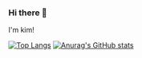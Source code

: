### Hi there 👋

I'm kim!

[![Top Langs](https://github-readme-stats.vercel.app/api/top-langs/?username=SorryKim)](https://github.com/anuraghazra/github-readme-stats)
[![Anurag's GitHub stats](https://github-readme-stats.vercel.app/api?username=SorryKim)](https://github.com/anuraghazra/github-readme-stats)

<!--
**SorryKim/Sorrykim** is a ✨ _special_ ✨ repository because its `README.md` (this file) appears on your GitHub profile.

Here are some ideas to get you started:

- 🔭 I’m currently working on ...
- 🌱 I’m currently learning ...
- 👯 I’m looking to collaborate on ...
- 🤔 I’m looking for help with ...
- 💬 Ask me about ...
- 📫 How to reach me: ...
- 😄 Pronouns: ...
- ⚡ Fun fact: ...
-->
